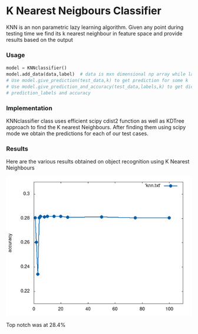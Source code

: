 # K Nearest Neigbours Classifier
KNN is an non parametric lazy learning algorithm. Given any point during testing time we find its k nearest neighbour in feature space and provide results based on the output

### Usage

```python
model = KNNclassifier()
model.add_data(data,label)  # data is mxn dimensional np array while label is mx1 dimensional np array
# Use model.give_prediction(test_data,k) to get prediction for some k
# Use model.give_prediction_and_accuracy(test_data,labels,k) to get dictionary containing both
# prediction_labels and accuracy 
```


### Implementation
KNNclassifier class uses efficient scipy cdist2 function as well as KDTree approach to find the K nearest Neighbours. After finding them using scipy mode we obtain the predictions for each of our test cases. 


### Results
Here are the various results obtained on object recognition using K Nearest Neighbours

![Results image](results.jpg)

Top notch was at 28.4%